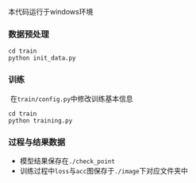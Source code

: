 本代码运行于windows环境

### 数据预处理

```shell
cd train
python init_data.py
```

### 训练

​	在`train/config.py`中修改训练基本信息

```shell
cd train
python training.py
```

### 过程与结果数据

- 模型结果保存在`./check_point`
- 训练过程中`loss`与`acc`图保存于`./image`下对应文件夹中

